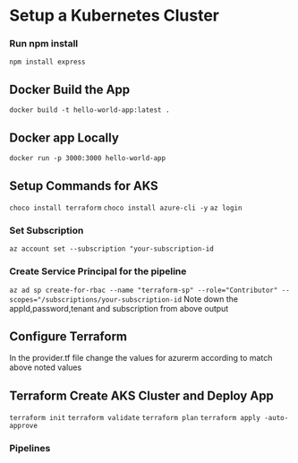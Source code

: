 # Setup a Kubernetes Cluster

### Run npm install
`npm install express`

## Docker Build the App
`docker build -t hello-world-app:latest .`
## Docker app Locally
`docker run -p 3000:3000 hello-world-app`

## Setup Commands for AKS
`choco install terraform`
`choco install azure-cli -y`
`az login`
### Set Subscription
`az account set --subscription "your-subscription-id`
### Create Service Principal for the pipeline
`az ad sp create-for-rbac --name "terraform-sp" --role="Contributor" --scopes="/subscriptions/your-subscription-id`
Note down the appId,password,tenant and subscription from above output

## Configure Terraform
In the provider.tf file change the values for azurerm according to match above noted values
## Terraform Create AKS Cluster and Deploy App
`terraform init`
`terraform validate`
`terraform plan`
`terraform apply -auto-approve`

### Pipelines


